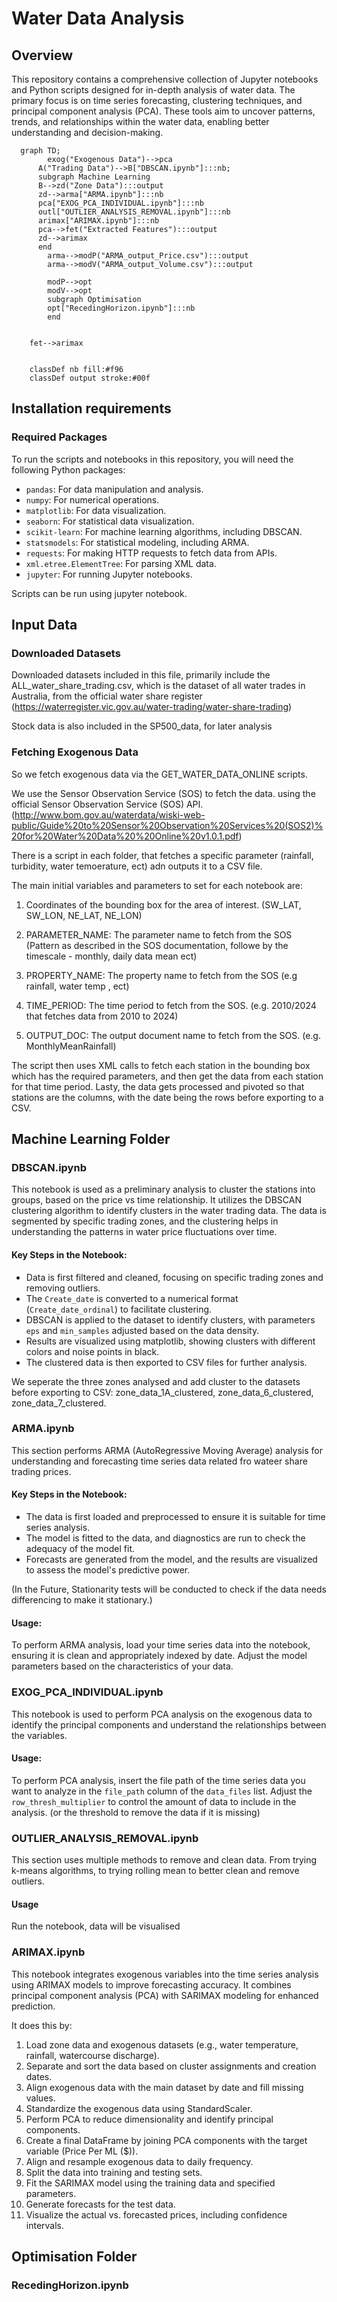 # Water Data Analysis

## Overview
This repository contains a comprehensive collection of Jupyter notebooks and Python scripts designed for in-depth analysis of water data. The primary focus is on time series forecasting, clustering techniques, and principal component analysis (PCA). These tools aim to uncover patterns, trends, and relationships within the water data, enabling better understanding and decision-making.

```mermaid
  graph TD;
        exog("Exogenous Data")-->pca
      A("Trading Data")-->B["DBSCAN.ipynb"]:::nb;
      subgraph Machine Learning
      B-->zd("Zone Data"):::output
      zd-->arma["ARMA.ipynb"]:::nb
      pca["EXOG_PCA_INDIVIDUAL.ipynb"]:::nb
      outl["OUTLIER_ANALYSIS_REMOVAL.ipynb"]:::nb
      arimax["ARIMAX.ipynb"]:::nb
      pca-->fet("Extracted Features"):::output
      zd-->arimax
      end
        arma-->modP("ARMA_output_Price.csv"):::output
        arma-->modV("ARMA_output_Volume.csv"):::output

        modP-->opt
        modV-->opt
        subgraph Optimisation
        opt["RecedingHorizon.ipynb"]:::nb
        end

    
    fet-->arimax
    

    classDef nb fill:#f96
    classDef output stroke:#00f
```

## Installation requirements
### Required Packages
To run the scripts and notebooks in this repository, you will need the following Python packages:

- `pandas`: For data manipulation and analysis.
- `numpy`: For numerical operations.
- `matplotlib`: For data visualization.
- `seaborn`: For statistical data visualization.
- `scikit-learn`: For machine learning algorithms, including DBSCAN.
- `statsmodels`: For statistical modeling, including ARMA.
- `requests`: For making HTTP requests to fetch data from APIs.
- `xml.etree.ElementTree`: For parsing XML data.
- `jupyter`: For running Jupyter notebooks.

Scripts can be run using jupyter notebook.

## Input Data
### Downloaded Datasets
Downloaded datasets included in this file, primarily include the ALL_water_share_trading.csv, which is the dataset of all water trades in Australia, from the official water share register (https://waterregister.vic.gov.au/water-trading/water-share-trading)

Stock data is also included in the SP500_data, for later analysis

### Fetching Exogenous Data
So we fetch exogenous data via the GET_WATER_DATA_ONLINE scripts.

We use the Sensor Observation Service (SOS) to fetch the data. using the official Sensor Observation Service (SOS) API. (http://www.bom.gov.au/waterdata/wiski-web-public/Guide%20to%20Sensor%20Observation%20Services%20(SOS2)%20for%20Water%20Data%20%20Online%20v1.0.1.pdf)

There is a script in each folder, that fetches a specific parameter (rainfall, turbidity, water temoerature, ect) adn outputs it to a CSV file.

The main initial variables and parameters to set for each notebook are:
1. Coordinates of the bounding box for the area of interest. (SW_LAT, SW_LON, NE_LAT, NE_LON)

2. PARAMETER_NAME: The parameter name to fetch from the SOS (Pattern as described in the SOS documentation, followe by the timescale - monthly, daily data mean ect)

3. PROPERTY_NAME: The property name to fetch from the SOS (e.g rainfall, water temp , ect)

4. TIME_PERIOD: The time period to fetch from the SOS. (e.g. 2010/2024 that fetches data from 2010 to 2024)

5. OUTPUT_DOC: The output document name to fetch from the SOS. (e.g. MonthlyMeanRainfall)

The script then uses XML calls to fetch each station in the bounding box which has the required parameters, and then get the data from each station for that time period. Lasty, the data gets processed and pivoted so that stations are the columns, with the date being the rows before exporting to a CSV.

## Machine Learning Folder
### DBSCAN.ipynb
This notebook is used as a preliminary analysis to cluster the stations into groups, based on the price vs time relationship. It utilizes the DBSCAN clustering algorithm to identify clusters in the water trading data. The data is segmented by specific trading zones, and the clustering helps in understanding the patterns in water price fluctuations over time.

#### Key Steps in the Notebook:
- Data is first filtered and cleaned, focusing on specific trading zones and removing outliers.
- The `Create_date` is converted to a numerical format (`Create_date_ordinal`) to facilitate clustering.
- DBSCAN is applied to the dataset to identify clusters, with parameters `eps` and `min_samples` adjusted based on the data density.
- Results are visualized using matplotlib, showing clusters with different colors and noise points in black.
- The clustered data is then exported to CSV files for further analysis.

We seperate the three zones analysed and add cluster to the datasets before exporting to CSV: zone_data_1A_clustered, zone_data_6_clustered, zone_data_7_clustered.

### ARMA.ipynb
This section performs ARMA (AutoRegressive Moving Average) analysis for understanding and forecasting time series data related fro wateer share trading prices. 

#### Key Steps in the Notebook:
- The data is first loaded and preprocessed to ensure it is suitable for time series analysis.
- The model is fitted to the data, and diagnostics are run to check the adequacy of the model fit.
- Forecasts are generated from the model, and the results are visualized to assess the model's predictive power.

(In the Future, Stationarity tests will be conducted to check if the data needs differencing to make it stationary.)

#### Usage:
To perform ARMA analysis, load your time series data into the notebook, ensuring it is clean and appropriately indexed by date. Adjust the model parameters based on the characteristics of your data.


### EXOG_PCA_INDIVIDUAL.ipynb
This notebook is used to perform PCA analysis on the exogenous data to identify the principal components and understand the relationships between the variables.

#### Usage:
To perform PCA analysis, insert the file path of the time series data you want to analyze in the `file_path` column of the `data_files` list. Adjust the `row_thresh_multiplier` to control the amount of data to include in the analysis. (or the threshold to remove the data if it is missing)


### OUTLIER_ANALYSIS_REMOVAL.ipynb
This section uses multiple methods to remove and clean data. From trying k-means algorithms, to trying rolling mean to better clean and remove outliers.

#### Usage
Run the notebook, data will be visualised

### ARIMAX.ipynb
This notebook integrates exogenous variables into the time series analysis using ARIMAX models to improve forecasting accuracy. It combines principal component analysis (PCA) with SARIMAX modeling for enhanced prediction.

It does this by:
1. Load zone data and exogenous datasets (e.g., water temperature, rainfall, watercourse discharge).
2. Separate and sort the data based on cluster assignments and creation dates.
3. Align exogenous data with the main dataset by date and fill missing values.
4. Standardize the exogenous data using StandardScaler.
5. Perform PCA to reduce dimensionality and identify principal components.
6. Create a final DataFrame by joining PCA components with the target variable (Price Per ML ($)).
7. Align and resample exogenous data to daily frequency.
8. Split the data into training and testing sets.
9. Fit the SARIMAX model using the training data and specified parameters.
10. Generate forecasts for the test data.
11. Visualize the actual vs. forecasted prices, including confidence intervals.

## Optimisation Folder
### RecedingHorizon.ipynb
